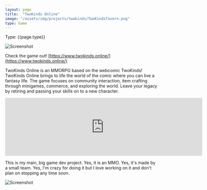 ```yaml
---
layout: page
title:  "TwoKinds Online"
image: "/assets/img/projects/twokinds/TwoKindsTavern.png"
type: Game
---
```

Type: {{page.type}}  

![Screenshot]({{page.image}})

Check the game out! [https://www.twokinds.online/](https://www.twokinds.online/)

TwoKinds Online is an MMORPG based on the webcomic TwoKinds! TwoKinds Online brings to life the world of the comic where you can live a fantasy life. The game focuses on community interaction, item crafting through minigames, commerce, and exploring the world. Leave your legacy by retiring and passing your skills on to a new character. 

<iframe src="https://store.steampowered.com/widget/690100/" frameborder="0" width="646" height="190"></iframe>

This is my main, big game dev project. Yes, it is an MMO. Yes, it's made by a small team. Yes, I'm crazy for doing it but I love working on it and don't plan on stopping any time soon.

![Screenshot](https://cookiedragon.sfo2.cdn.digitaloceanspaces.com/blog/v0_52_7/TwokindsOnline20201114T18_14_24_572805908_00.png)